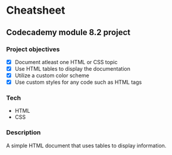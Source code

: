 # Cheatsheet

## Codecademy module 8.2 project

### Project objectives
+ [x] Document atleast one HTML or CSS topic
+ [x] Use HTML tables to display the documentation
+ [x] Utilize a custom color scheme
+ [x] Use custom styles for any code such as HTML tags

### Tech
+ HTML
+ CSS

### Description
A simple HTML document that uses tables to display information.